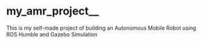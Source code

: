 # my_amr_project__
This is my self-made project of building an Autonomous Mobile Robot using ROS Humble and Gazebo Simulation
